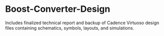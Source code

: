 # Boost-Converter-Design
Includes finalized technical report and backup of Cadence Virtuoso design files containing schematics, symbols, layouts, and simulations.
